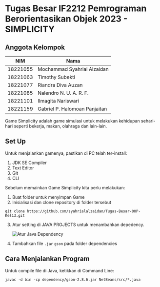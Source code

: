 # Tugas Besar IF2212 Pemrograman Berorientasikan Objek 2023 - SIMPLICITY

## Anggota Kelompok
| NIM | Nama |
| --- | ---- |
| 18221055 | Mochammad Syahrial Alzaidan |
| 18221063 | Timothy Subekti             |
| 18221077 | Riandra Diva Auzan          |
| 18221085 | Nalendro N. U. A. R. F.     |
| 18221101 | Ilmagita Nariswari          |
| 18221159 | Gabriel P. Halomoan Panjaitan |

Game Simplicity adalah game simulasi untuk melakukan kehidupan sehari-hari seperti bekerja, makan, olahraga dan lain-lain.

## Set Up
Untuk menjalankan gamenya, pastikan di PC telah ter-install:

1. JDK SE Compiler
2. Text Editor
3. Git
4. CLI

Sebelum memainkan Game Simplicity kita perlu melakukan:
1. Buat folder untuk menyimpan Game
2. Inisialisasi dan clone repository di folder tersebut

```
git clone https://github.com/syahrialalzaidan/Tugas-Besar-OOP-Kel13.git
```

3. Atur setting di JAVA PROJECTS untuk menambahkan depedency.

   ![Atur Java Dependency](https://user-images.githubusercontent.com/52821168/236621781-1c8161bd-2de4-40c1-95d7-2be24d8edd9d.png)

4. Tambahkan file `.jar` `gson` pada folder dependencies

## Cara Menjalankan Program
Untuk compile file di Java, ketikkan di Command Line:

```
javac -d bin -cp dependency/gson-2.8.6.jar NetBeans/src/*.java
```
